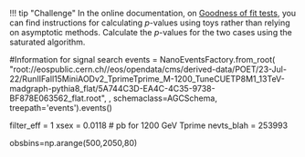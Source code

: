 !!! tip "Challenge" 
    In the online documentation, on [Goodness of fit tests](https://cms-analysis.github.io/HiggsAnalysis-CombinedLimit/latest/part3/commonstatsmethods/#goodness-of-fit-tests), you can find instructions for calculating $p$-values using toys rather than relying on asymptotic methods. Calculate the $p$-values for the two cases using the saturated algorithm.


#Information for signal search 
 events = NanoEventsFactory.from_root(
    "root://eospublic.cern.ch//eos/opendata/cms/derived-data/POET/23-Jul-22/RunIIFall15MiniAODv2_TprimeTprime_M-1200_TuneCUETP8M1_13TeV-madgraph-pythia8_flat/5A744C3D-EA4C-4C35-9738-BF878E063562_flat.root",
    , schemaclass=AGCSchema, treepath='events').events()

filter_eff = 1 
xsex = 0.0118 # pb for 1200 GeV Tprime 
nevts_blah = 253993


obsbins=np.arange(500,2050,80)